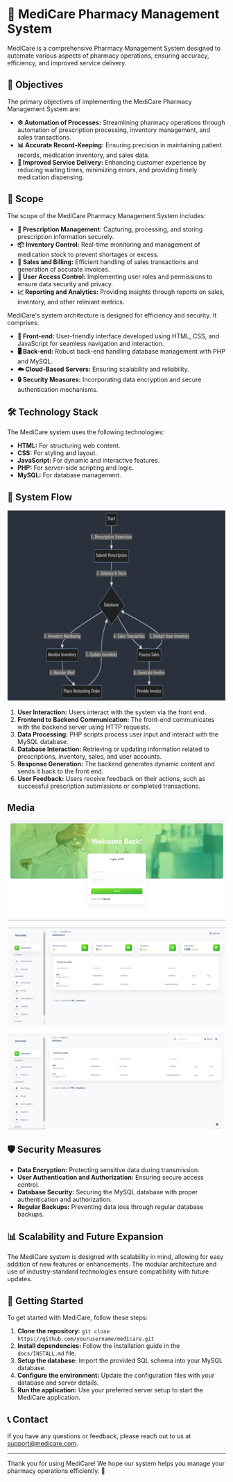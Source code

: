 # 💊 MediCare Pharmacy Management System

MediCare is a comprehensive Pharmacy Management System designed to automate various aspects of pharmacy operations, ensuring accuracy, efficiency, and improved service delivery.

## 🎯 Objectives

The primary objectives of implementing the MediCare Pharmacy Management System are:
- **⚙️ Automation of Processes:** Streamlining pharmacy operations through automation of prescription processing, inventory management, and sales transactions.
- **📊 Accurate Record-Keeping:** Ensuring precision in maintaining patient records, medication inventory, and sales data.
- **🚀 Improved Service Delivery:** Enhancing customer experience by reducing waiting times, minimizing errors, and providing timely medication dispensing.

## 📌 Scope

The scope of the MediCare Pharmacy Management System includes:
- **📜 Prescription Management:** Capturing, processing, and storing prescription information securely.
- **📦 Inventory Control:** Real-time monitoring and management of medication stock to prevent shortages or excess.
- **💸 Sales and Billing:** Efficient handling of sales transactions and generation of accurate invoices.
- **🔐 User Access Control:** Implementing user roles and permissions to ensure data security and privacy.
- **📈 Reporting and Analytics:** Providing insights through reports on sales, inventory, and other relevant metrics.


MediCare's system architecture is designed for efficiency and security. It comprises:
- **🎨 Front-end:** User-friendly interface developed using HTML, CSS, and JavaScript for seamless navigation and interaction.
- **🖥️ Back-end:** Robust back-end handling database management with PHP and MySQL.
- **☁️ Cloud-Based Servers:** Ensuring scalability and reliability.
- **🔒 Security Measures:** Incorporating data encryption and secure authentication mechanisms.

## 🛠️ Technology Stack

The MediCare system uses the following technologies:
- **HTML:** For structuring web content.
- **CSS:** For styling and layout.
- **JavaScript:** For dynamic and interactive features.
- **PHP:** For server-side scripting and logic.
- **MySQL:** For database management.

## 🔄 System Flow

![System Flow Diagram](Media/block-diagram.png)

1. **User Interaction:** Users interact with the system via the front end.
2. **Frontend to Backend Communication:** The front-end communicates with the backend server using HTTP requests.
3. **Data Processing:** PHP scripts process user input and interact with the MySQL database.
4. **Database Interaction:** Retrieving or updating information related to prescriptions, inventory, sales, and user accounts.
5. **Response Generation:** The backend generates dynamic content and sends it back to the front end.
6. **User Feedback:** Users receive feedback on their actions, such as successful prescription submissions or completed transactions.

## Media

![Home Page](Media/home-page.png)


![Dashboard](Media/dashboard.png)


![Patient](Media/patient.png)

## 🛡️ Security Measures

- **Data Encryption:** Protecting sensitive data during transmission.
- **User Authentication and Authorization:** Ensuring secure access control.
- **Database Security:** Securing the MySQL database with proper authentication and authorization.
- **Regular Backups:** Preventing data loss through regular database backups.

## 📊 Scalability and Future Expansion

The MediCare system is designed with scalability in mind, allowing for easy addition of new features or enhancements. The modular architecture and use of industry-standard technologies ensure compatibility with future updates.

## 🚀 Getting Started

To get started with MediCare, follow these steps:
1. **Clone the repository:** `git clone https://github.com/yourusername/medicare.git`
2. **Install dependencies:** Follow the installation guide in the `docs/INSTALL.md` file.
3. **Setup the database:** Import the provided SQL schema into your MySQL database.
4. **Configure the environment:** Update the configuration files with your database and server details.
5. **Run the application:** Use your preferred server setup to start the MediCare application.



## 📞 Contact

If you have any questions or feedback, please reach out to us at support@medicare.com.

---

Thank you for using MediCare! We hope our system helps you manage your pharmacy operations efficiently. 💙
